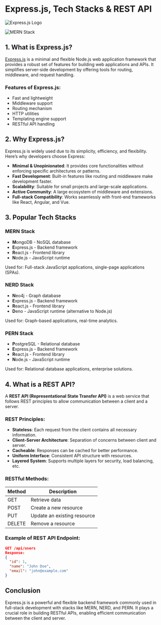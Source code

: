 # Express.js, Tech Stacks & REST API
![Express.js Logo](https://upload.wikimedia.org/wikipedia/commons/6/64/Expressjs.png)

![MERN Stack](https://miro.medium.com/max/1200/1*fE0XJzjV-4D6UgiNX3A1WA.png)


## 1. What is Express.js?

[Express.js](https://expressjs.com/) is a minimal and flexible Node.js web application framework that provides a robust set of features for building web applications and APIs. It simplifies server-side development by offering tools for routing, middleware, and request handling.

### Features of Express.js:
- Fast and lightweight
- Middleware support
- Routing mechanism
- HTTP utilities
- Templating engine support
- RESTful API handling

## 2. Why Express.js?

Express.js is widely used due to its simplicity, efficiency, and flexibility. Here’s why developers choose Express:
- **Minimal & Unopinionated**: It provides core functionalities without enforcing specific architectures or patterns.
- **Fast Development**: Built-in features like routing and middleware make development faster.
- **Scalability**: Suitable for small projects and large-scale applications.
- **Active Community**: A large ecosystem of middleware and extensions.
- **Full-stack Compatibility**: Works seamlessly with front-end frameworks like React, Angular, and Vue.

## 3. Popular Tech Stacks

### MERN Stack
- **M**ongoDB - NoSQL database
- **E**xpress.js - Backend framework
- **R**eact.js - Frontend library
- **N**ode.js - JavaScript runtime

Used for: Full-stack JavaScript applications, single-page applications (SPAs).

### NERD Stack
- **N**eo4j - Graph database
- **E**xpress.js - Backend framework
- **R**eact.js - Frontend library
- **D**eno - JavaScript runtime (alternative to Node.js)

Used for: Graph-based applications, real-time analytics.

### PERN Stack
- **P**ostgreSQL - Relational database
- **E**xpress.js - Backend framework
- **R**eact.js - Frontend library
- **N**ode.js - JavaScript runtime

Used for: Relational database applications, enterprise solutions.

## 4. What is a REST API?

A **REST API (Representational State Transfer API)** is a web service that follows REST principles to allow communication between a client and a server.

### REST Principles:
- **Stateless**: Each request from the client contains all necessary information.
- **Client-Server Architecture**: Separation of concerns between client and server.
- **Cacheable**: Responses can be cached for better performance.
- **Uniform Interface**: Consistent API structure with resources.
- **Layered System**: Supports multiple layers for security, load balancing, etc.

### RESTful Methods:
| Method | Description |
|--------|-------------|
| GET    | Retrieve data |
| POST   | Create a new resource |
| PUT    | Update an existing resource |
| DELETE | Remove a resource |

### Example of REST API Endpoint:
```json
GET /api/users
Response:
{
  "id": 1,
  "name": "John Doe",
  "email": "john@example.com"
}
```

## Conclusion
Express.js is a powerful and flexible backend framework commonly used in full-stack development with stacks like MERN, NERD, and PERN. It plays a crucial role in building RESTful APIs, enabling efficient communication between the client and server.

